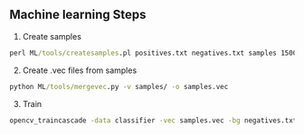 Machine learning Steps
----------------------

1. Create samples
```cmd
perl ML/tools/createsamples.pl positives.txt negatives.txt samples 1500 "opencv_createsamples -bgcolor 0 -bgthresh 0 -maxxangle 1.1 -maxyangle 1.1 maxzangle 0.5 -maxidev 40 -w 50 -h 70"
```
2. Create .vec files from samples
```cmd
python ML/tools/mergevec.py -v samples/ -o samples.vec
```
3. Train
```cmd
opencv_traincascade -data classifier -vec samples.vec -bg negatives.txt -numStages 20 -minHitRate 0.999 -maxFalseAlarmRate 0.5 -numPos 1000 -numNeg 5 -w 50 -h 70 -mode ALL -precalcValBufSize 1024 -precalcIdxBufSize 1024
```
